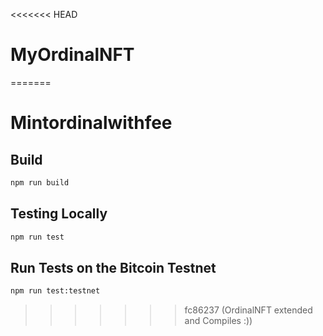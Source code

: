 <<<<<<< HEAD
# MyOrdinalNFT
=======
# Mintordinalwithfee

## Build

```sh
npm run build
```

## Testing Locally

```sh
npm run test
```

## Run Tests on the Bitcoin Testnet

```sh
npm run test:testnet
```
>>>>>>> fc86237 (OrdinalNFT extended and Compiles :))
